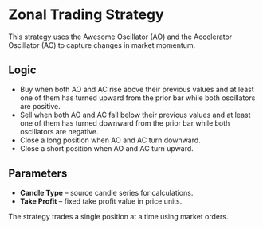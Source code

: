 # Zonal Trading Strategy

This strategy uses the Awesome Oscillator (AO) and the Accelerator Oscillator (AC) to capture changes in market momentum.

## Logic
- Buy when both AO and AC rise above their previous values and at least one of them has turned upward from the prior bar while both oscillators are positive.
- Sell when both AO and AC fall below their previous values and at least one of them has turned downward from the prior bar while both oscillators are negative.
- Close a long position when AO and AC turn downward.
- Close a short position when AO and AC turn upward.

## Parameters
- **Candle Type** – source candle series for calculations.
- **Take Profit** – fixed take profit value in price units.

The strategy trades a single position at a time using market orders.

